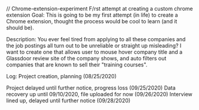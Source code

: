 // Chrome-extension-experiment
F/rst attempt at creating a custom chrome extension
Goal:
This is going to be my first attempt (in life) to create a Chrome extension, thought the process would be cool to learn (and it should be).

Description:
You ever feel tired from applying to all these companies and the job postings all turn out to be unreliable or straight up misleading?  I want to create one that allows user to mouse hover company title and a Glassdoor review site of the company shows, and auto filters out companies that are known to sell their "training courses".


Log:
Project creation, planning (08/25/2020)

Project delayed until further notice, progress loss (09/25/2020)
Data recovery up until 09/10/2020, file uploaded for now (09/26/2020)
Interview lined up, delayed until further notice (09/28/2020)
